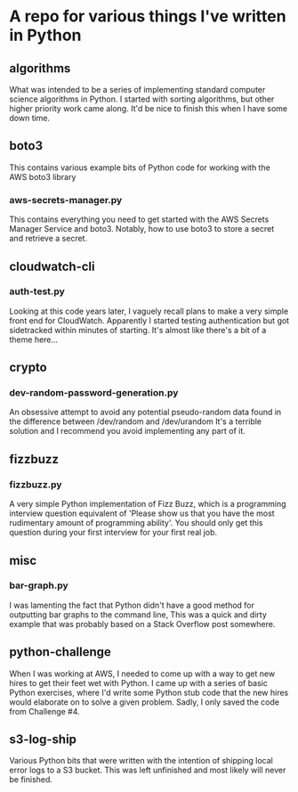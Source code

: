 # A repo for various things I've written in Python

## algorithms
What was intended to be a series of implementing standard computer science algorithms in Python.
I started with sorting algorithms, but other higher priority work came along.
It'd be nice to finish this when I have some down time.

## boto3
This contains various example bits of Python code for working with the AWS boto3 library

### aws-secrets-manager.py
This contains everything you need to get started with the AWS Secrets Manager Service and boto3.
Notably, how to use boto3 to store a secret and retrieve a secret.

## cloudwatch-cli
### auth-test.py
Looking at this code years later, I vaguely recall plans to make a very simple front end for CloudWatch.
Apparently I started testing authentication but got sidetracked within minutes of starting.
It's almost like there's a bit of a theme here...

## crypto
### dev-random-password-generation.py
An obsessive attempt to avoid any potential pseudo-random data found in the difference between /dev/random and /dev/urandom
It's a terrible solution and I recommend you avoid implementing any part of it.

## fizzbuzz
### fizzbuzz.py
A very simple Python implementation of Fizz Buzz, which is a programming interview question equivalent of 'Please show us that you have the most rudimentary amount of programming ability'. You should only get this question during your first interview for your first real job.

## misc
### bar-graph.py
I was lamenting the fact that Python didn't have a good method for outputting bar graphs to the command line,
This was a quick and dirty example that was probably based on a Stack Overflow post somewhere.

## python-challenge
When I was working at AWS, I needed to come up with a way to get new hires to get their feet wet with Python.
I came up with a series of basic Python exercises, where I'd write some Python stub code that the new hires would elaborate on to solve a given problem.
Sadly, I only saved the code from Challenge \#4.

## s3-log-ship
Various Python bits that were written with the intention of shipping local error logs to a S3 bucket.
This was left unfinished and most likely will never be finished.
